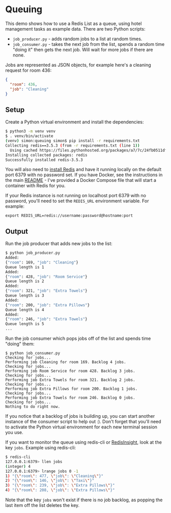 # Queuing

This demo shows how to use a Redis List as a queue, using hotel management tasks as example data. There are two Python scripts:

* `job_producer.py` - adds random jobs to a list at random times.
* `job_consumer.py` - takes the next job from the list, spends a random time "doing it" then gets the next job. Will wait for more jobs if there are none.

Jobs are represented as JSON objects, for example here's a cleaning request for room 436:

```json
{
  "room": 436, 
  "job": "Cleaning"
}
```

## Setup

Create a Python virtual environment and install the dependencies:

```bash
$ python3 -m venv venv
$ . venv/bin/activate
(venv) simon:queuing simon$ pip install -r requirements.txt
Collecting redis==3.5.3 (from -r requirements.txt (line 1))
  Using cached https://files.pythonhosted.org/packages/a7/7c/24fb0511df653cf1a5d938d8f5d19802a88cef255706fdda242ff97e91b7/redis-3.5.3-py2.py3-none-any.whl
Installing collected packages: redis
Successfully installed redis-3.5.3
```

You will also need to [install Redis](https://redis.io/download) and have it running locally on the default port 6379 with no password set.  If you have Docker, see the instructions in the main [README](../README.md) - I've provided a Docker Compose file that will start a container with Redis for you.

If your Redis instance is not running on localhost port 6379 with no password, you'll need to set the `REDIS_URL` environment variable.  For example:

```
export REDIS_URL=redis://username:password@hostname:port
```

## Output

Run the job producer that adds new jobs to the list:

```bash
$ python job_producer.py
Added:
{"room": 169, "job": "Cleaning"}
Queue length is 1
Added:
{"room": 428, "job": "Room Service"}
Queue length is 2
Added:
{"room": 321, "job": "Extra Towels"}
Queue length is 3
Added:
{"room": 200, "job": "Extra Pillows"}
Queue length is 4
Added:
{"room": 246, "job": "Extra Towels"}
Queue length is 5
...
```

Run the job consumer which pops jobs off of the list and spends time "doing" them:

```
$ python job_consumer.py
Checking for jobs...
Performing job Cleaning for room 169. Backlog 4 jobs.
Checking for jobs...
Performing job Room Service for room 428. Backlog 3 jobs.
Checking for jobs...
Performing job Extra Towels for room 321. Backlog 2 jobs.
Checking for jobs...
Performing job Extra Pillows for room 200. Backlog 1 jobs.
Checking for jobs...
Performing job Extra Towels for room 246. Backlog 0 jobs.
Checking for jobs...
Nothing to do right now.
```

If you notice that a backlog of jobs is building up, you can start another instance of the consumer script to help out :). Don't forget that you'll need to activate the Python virtual environment for each new terminal session you use.

If you want to monitor the queue using redis-cli or [RedisInsight](https://redis.com/redis-enterprise/redis-insight/), look at the key `jobs`.  Example using redis-cli:

```bash
$ redis-cli
127.0.0.1:6379> llen jobs
(integer) 4
127.0.0.1:6379> lrange jobs 0 -1
1) "{\"room\": 477, \"job\": \"Cleaning\"}"
2) "{\"room\": 146, \"job\": \"Taxi\"}"
3) "{\"room\": 239, \"job\": \"Extra Pillows\"}"
4) "{\"room\": 208, \"job\": \"Extra Pillows\"}"
```

Note that the key `jobs` won't exist if there is no job backlog, as popping the last item off the list deletes the key.
